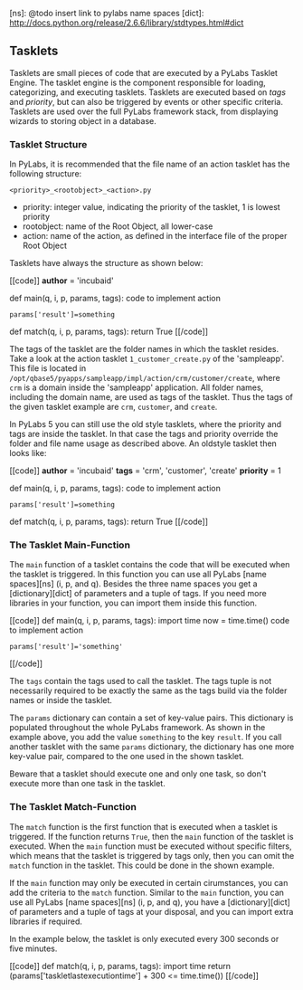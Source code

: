 [ns]: @todo insert link to pylabs name spaces
[dict]: http://docs.python.org/release/2.6.6/library/stdtypes.html#dict


## Tasklets

Tasklets are small pieces of code that are executed by a PyLabs Tasklet Engine. The tasklet engine is the component responsible for loading, categorizing, and executing tasklets. Tasklets are executed based on _tags_ and _priority_, but can also be triggered by events or other specific criteria.
Tasklets are used over the full PyLabs framework stack, from displaying wizards to storing object in a database.


### Tasklet Structure

In PyLabs, it is recommended that the file name of an action tasklet has the following structure:

`<priority>_<rootobject>_<action>.py`

* priority: integer value, indicating the priority of the tasklet, 1 is lowest priority 
* rootobject: name of the Root Object, all lower-case
* action: name of the action, as defined in the interface file of the proper Root Object

Tasklets have always the structure as shown below:

[[code]]
__author__ = 'incubaid'
    
def main(q, i, p, params, tags):
    code to implement action

    params['result']=something

def match(q, i, p, params, tags):
    return True
[[/code]]

The tags of the tasklet are the folder names in which the tasklet resides. Take a look at the action tasklet `1_customer_create.py` of the 'sampleapp'.
This file is located in `/opt/qbase5/pyapps/sampleapp/impl/action/crm/customer/create`, where `crm` is a domain inside the 'sampleapp' application. All folder names, including the domain name, are used as tags of the tasklet.
Thus the tags of the given tasklet example are `crm`, `customer`, and `create`.

In PyLabs 5 you can still use the old style tasklets, where the priority and tags are inside the tasklet. In that case the tags and priority override the folder and file name usage as described above.
An oldstyle tasklet then looks like:


[[code]]
__author__ = 'incubaid'
__tags__ = 'crm', 'customer', 'create'
__priority__ = 1
    
def main(q, i, p, params, tags):
    code to implement action

    params['result']=something

def match(q, i, p, params, tags):
    return True
[[/code]]


### The Tasklet Main-Function
The `main` function of a tasklet contains the code that will be executed when the tasklet is triggered. In this function you can use all PyLabs [name spaces][ns] (i, p, and q).
Besides the three name spaces you get a [dictionary][dict] of parameters and a tuple of tags.
If you need more libraries in your function, you can import them inside this function.

[[code]]
def main(q, i, p, params, tags):
    import time
    now = time.time()
    code to implement action

    params['result']='something'
[[/code]]    

The `tags` contain the tags used to call the tasklet. The tags tuple is not necessarily required to be exactly the same as the tags build via the folder names or inside the tasklet.

The `params` dictionary can contain a set of key-value pairs. This dictionary is populated throughout the whole PyLabs framework. 
As shown in the example above, you add the value `something` to the key `result`. If you call another tasklet with the same `params` dictionary, the dictionary has one more key-value pair, compared to the one used in the shown tasklet.

Beware that a tasklet should execute one and only one task, so don't execute more than one task in the tasklet.


### The Tasklet Match-Function
The `match` function is the first function that is executed when a tasklet is triggered. If the function returns `True`, then the `main` function of the tasklet is executed. 
When the `main` function must be executed without specific filters, which means that the tasklet is triggered by tags only, then you can omit the `match` function in the tasklet.
This could be done in the shown example.

If the `main` function may only be executed in certain cirumstances, you can add the criteria to the `match` function. 
Similar to the `main` function, you can use all PyLabs [name spaces][ns] (i, p, and q), you have a [dictionary][dict] of parameters and a tuple of tags at your disposal, and you can import extra libraries if required.

In the example below, the tasklet is only executed every 300 seconds or five minutes.

[[code]]
def match(q, i, p, params, tags):
    import time
    return (params['taskletlastexecutiontime']  + 300 <= time.time())
[[/code]]
